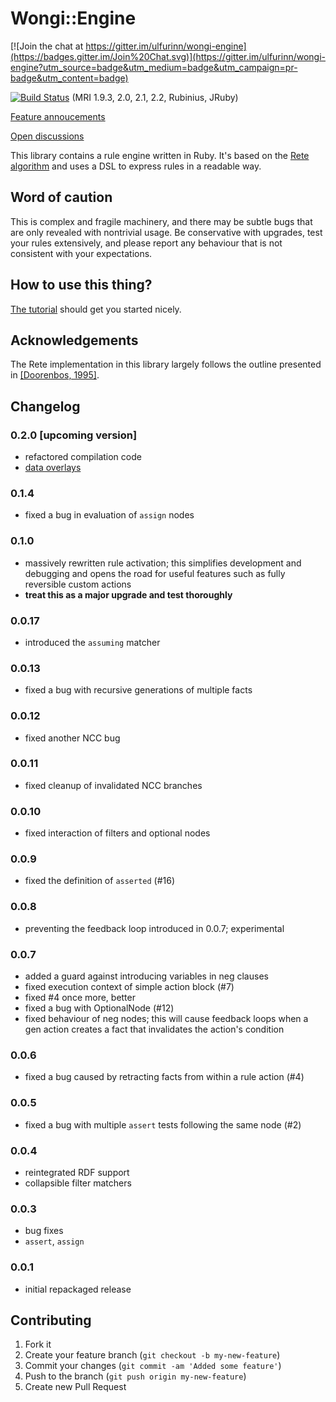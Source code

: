 # Wongi::Engine

[![Join the chat at https://gitter.im/ulfurinn/wongi-engine](https://badges.gitter.im/Join%20Chat.svg)](https://gitter.im/ulfurinn/wongi-engine?utm_source=badge&utm_medium=badge&utm_campaign=pr-badge&utm_content=badge)

[![Build Status](https://travis-ci.org/ulfurinn/wongi-engine.svg?branch=master)](https://travis-ci.org/ulfurinn/wongi-engine) (MRI 1.9.3, 2.0, 2.1, 2.2, Rubinius, JRuby)

[Feature annoucements](https://github.com/ulfurinn/wongi-engine/issues?q=is%3Aopen+is%3Aissue+label%3Aannoucement)

[Open discussions](https://github.com/ulfurinn/wongi-engine/issues?q=is%3Aopen+is%3Aissue+label%3Adiscussion)

This library contains a rule engine written in Ruby. It's based on the [Rete algorithm](http://en.wikipedia.org/wiki/Rete_algorithm) and uses a DSL to express rules in a readable way.

## Word of caution

This is complex and fragile machinery, and there may be subtle bugs that are only revealed with nontrivial usage. Be conservative with upgrades, test your rules extensively, and please report any behaviour that is not consistent with your expectations.

## How to use this thing?

[The tutorial](http://ulfurinn.github.io/wongi-engine/) should get you started nicely.

## Acknowledgements

The Rete implementation in this library largely follows the outline presented in [\[Doorenbos, 1995\]](http://reports-archive.adm.cs.cmu.edu/anon/1995/CMU-CS-95-113.pdf).

## Changelog

### 0.2.0 [upcoming version]

* refactored compilation code
* [data overlays](https://github.com/ulfurinn/wongi-engine/issues/45)

### 0.1.4

* fixed a bug in evaluation of `assign` nodes

### 0.1.0

* massively rewritten rule activation; this simplifies development and debugging and opens the road for useful features such as fully reversible custom actions
* **treat this as a major upgrade and test thoroughly**

### 0.0.17

* introduced the `assuming` matcher

### 0.0.13

* fixed a bug with recursive generations of multiple facts

### 0.0.12

* fixed another NCC bug

### 0.0.11

* fixed cleanup of invalidated NCC branches

### 0.0.10

* fixed interaction of filters and optional nodes

### 0.0.9

* fixed the definition of `asserted` (#16)

### 0.0.8

* preventing the feedback loop introduced in 0.0.7; experimental

### 0.0.7

* added a guard against introducing variables in neg clauses
* fixed execution context of simple action block (#7)
* fixed #4 once more, better
* fixed a bug with OptionalNode (#12)
* fixed behaviour of neg nodes; this will cause feedback loops when a gen action creates a fact that invalidates the action's condition

### 0.0.6

* fixed a bug caused by retracting facts from within a rule action (#4)

### 0.0.5

* fixed a bug with multiple `assert` tests following the same node (#2)

### 0.0.4

* reintegrated RDF support
* collapsible filter matchers

### 0.0.3

* bug fixes
* `assert`, `assign`

### 0.0.1

* initial repackaged release

## Contributing

1. Fork it
2. Create your feature branch (`git checkout -b my-new-feature`)
3. Commit your changes (`git commit -am 'Added some feature'`)
4. Push to the branch (`git push origin my-new-feature`)
5. Create new Pull Request
